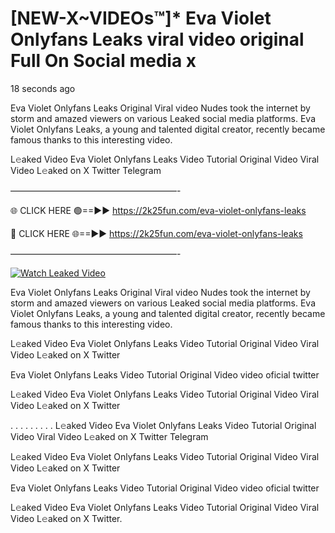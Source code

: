 # [NEW-X~VIDEOs™]* Eva Violet Onlyfans Leaks viral video original Full On Social media x

18 seconds ago

Eva Violet Onlyfans Leaks Original Viral video Nudes took the internet by storm and amazed viewers on various Leaked social media platforms. Eva Violet Onlyfans Leaks, a young and talented digital creator, recently became famous thanks to this interesting video.

L𝚎aked Video Eva Violet Onlyfans Leaks Video Tutorial Original Video Viral Video L𝚎aked on X Twitter Telegram

———————————————————-

🌐 CLICK HERE 🟢==►► https://2k25fun.com/eva-violet-onlyfans-leaks

🔴 CLICK HERE 🌐==►► https://2k25fun.com/eva-violet-onlyfans-leaks

———————————————————-

[![Watch Leaked Video](https://miro.medium.com/v2/resize:fit:828/format:webp/1*cilzJN44JGOrTw9NJCrNHA.gif "Watch Leaked Video")](https://2k25fun.com/eva-violet-onlyfans-leaks)

Eva Violet Onlyfans Leaks Original Viral video Nudes took the internet by storm and amazed viewers on various Leaked social media platforms. Eva Violet Onlyfans Leaks, a young and talented digital creator, recently became famous thanks to this interesting video.

L𝚎aked Video Eva Violet Onlyfans Leaks Video Tutorial Original Video Viral Video L𝚎aked on X Twitter

Eva Violet Onlyfans Leaks Video Tutorial Original Video video oficial twitter

L𝚎aked Video Eva Violet Onlyfans Leaks Video Tutorial Original Video Viral Video L𝚎aked on X Twitter

. . . . . . . . . L𝚎aked Video Eva Violet Onlyfans Leaks Video Tutorial Original Video Viral Video L𝚎aked on X Twitter Telegram

L𝚎aked Video Eva Violet Onlyfans Leaks Video Tutorial Original Video Viral Video L𝚎aked on X Twitter

Eva Violet Onlyfans Leaks Video Tutorial Original Video video oficial twitter

L𝚎aked Video Eva Violet Onlyfans Leaks Video Tutorial Original Video Viral Video L𝚎aked on X Twitter.